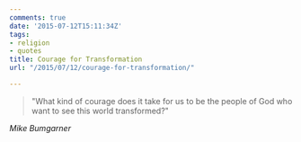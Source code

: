 ```yaml
---
comments: true
date: '2015-07-12T15:11:34Z'
tags:
- religion
- quotes
title: Courage for Transformation
url: "/2015/07/12/courage-for-transformation/"

---
```

<blockquote class="big">"What kind of courage does it take for us to be the people of God who want to see this world transformed?"
</blockquote>

<cite class="big">Mike Bumgarner</cite>



